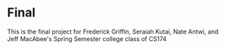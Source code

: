 # Final
This is the final project for Frederick Griffin, Seraiah Kutai, Nate Antwi, and Jeff MacAbee's Spring Semester college class of CS174
